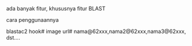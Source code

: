 ada banyak fitur, khususnya fitur BLAST

cara penggunaannya
 
blastac2 
hook#
image url#
nama@62xxx,nama2@62xxx,nama3@62xxx, dst....
